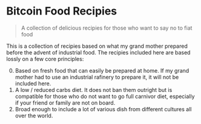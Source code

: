 # Bitcoin Food Recipies

> A collection of delicious recipies for those who want to say no to fiat food

This is a collection of recipies based on what my grand mother prepared before the advent of industrial food. The recipies included here are based lossly on a few core principles:

0) Based on fresh food that can easily be prepared at home. If my grand mother had to use an industrial rafinery to prepare it, it will not be included here.
1) A low / reduced carbs diet. It does not ban them outright but is compatible for those who do not want to go full carnivor diet, especially if your friend or family are not on board.
2) Broad enough to include a lot of various dish from different cultures all over the world.
